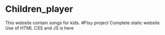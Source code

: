 # Children_player
This website contain songs for kids.
#Ftsy project
Complete static website
Use of HTML CSS and JS is here 
